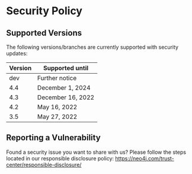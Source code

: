 # Security Policy

## Supported Versions

The following versions/branches are currently supported with security updates:

| Version | Supported until    |
| ------- | ------------------ |
| dev     | Further notice     |
| 4.4     | December 1, 2024   |
| 4.3     | December 16, 2022  |
| 4.2     | May 16, 2022       |
| 3.5     | May 27, 2022       |

## Reporting a Vulnerability

Found a security issue you want to share with us? Please follow the steps located in our responsible disclosure policy:
https://neo4j.com/trust-center/responsible-disclosure/

